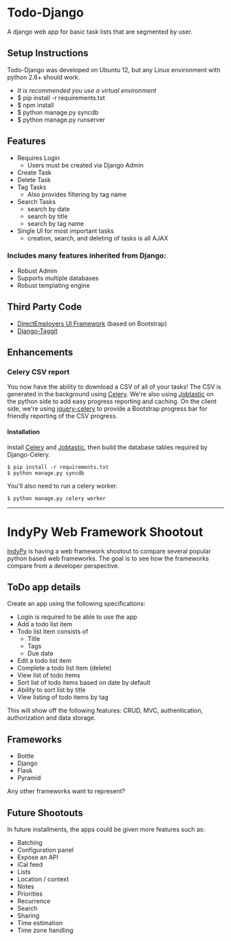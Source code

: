 # Todo-Django
A django web app for basic task lists that are segmented by user.

## Setup Instructions
Todo-Django was developed on Ubuntu 12, but any Linux environment with python 2.6+ should work.
- *It is recommended you use a virtual environment*
- $ pip install -r requirements.txt
- $ npm install
- $ python manage.py syncdb
- $ python manage.py runserver

## Features
- Requires Login
  - Users must be created via Django Admin
- Create Task
- Delete Task
- Tag Tasks
  - Also provides filtering by tag name
- Search Tasks
  - search by date
  - search by title
  - search by tag name
- Single UI for most important tasks
  - creation, search, and deleting of tasks is all AJAX

### Includes many features inherited from Django:
  - Robust Admin
  - Supports multiple databases
  - Robust templating engine

## Third Party Code
- [DirectEmployers UI Framework](https://github.com/DirectEmployers/UI-Framework) (based on Bootstrap)
- [Django-Taggit](https://github.com/alex/django-taggit)

## Enhancements

### Celery CSV report

You now have the ability to download a CSV of all of your tasks!
The CSV is generated in the background using
[Celery](http://www.celeryproject.org/).
We're also using [Jobtastic](http://policystat.github.io/jobtastic/)
on the python side to add easy progress reporting and caching.
On the client side, we're using
[jquery-celery](https://github.com/PolicyStat/jquery-celery)
to provide a Bootstrap progress bar for friendly reporting of the CSV progress.

#### Installation

Install [Celery](http://www.celeryproject.org/)
and [Jobtastic](http://policystat.github.io/jobtastic/),
then build the database tables required by Django-Celery.

    $ pip install -r requirements.txt
    $ python manage.py syncdb

You'll also need to run a celery worker.

    $ python manage.py celery worker


-----------------------------
# IndyPy Web Framework Shootout

[IndyPy](http://www.meetup.com/python-182/) is having  a web framework shootout to compare several popular python based web frameworks. The goal is to see how the frameworks compare from a developer perspective.

## ToDo app details

Create an app using the following specifications:

- Login is required to be able to use the app
- Add a todo list item
- Todo list item consists of
  - Title
  - Tags
  - Due date
- Edit a todo list item
- Complete a todo list item (delete)
- View list of todo items
- Sort list of todo items based on date by default
- Ability to sort list by title
- View listing of todo items by tag

This will show off the following features: CRUD, MVC, authentication, authorization and data storage.

## Frameworks

- Bottle
- Django
- Flask
- Pyramid

Any other frameworks want to represent?

## Future Shootouts

In future installments, the apps could be given more features such as:

- Batching
- Configuration panel
- Expose an API
- iCal feed
- Lists
- Location / context
- Notes
- Priorities
- Recurrence
- Search
- Sharing
- Time estimation
- Time zone handling
